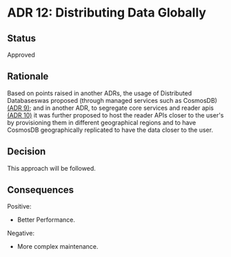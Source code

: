 # ADR 12: Distributing Data Globally

## Status  
Approved

## Rationale
Based on points raised in another ADRs, the usage of Distributed Databaseswas proposed  (through managed services such as CosmosDB) [(ADR 9)](/Resources/ADRs/ADR09-CosmosDB-Consistency.md); and in another ADR, to segregate core services and reader apis [(ADR 10)](/Resources/ADRs/ADR11-Segregation-of-Core-Services-and-Reader-APIs.md) it was further proposed to host the reader APIs closer to the user's by provisioning them in different geographical regions and to have CosmosDB geographically replicated to have the data closer to the user.

## Decision
This approach will be followed.

## Consequences
Positive:
* Better Performance.

Negative:
* More complex maintenance.
